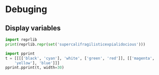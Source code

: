# Debuging

## Display variables

```py
import reprlib
print(reprlib.repr(set('supercalifragilisticexpialidocious')))

import pprint
t = [[[['black', 'cyan'], 'white', ['green', 'red']], [['magenta',
    'yellow'], 'blue']]]
pprint.pprint(t, width=30)
```